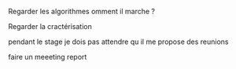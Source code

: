 
Regarder les algorithmes omment il marche ?

Regarder la cractérisation 

pendant le stage je dois pas attendre qu il me propose des reunions 

faire un meeeting report

